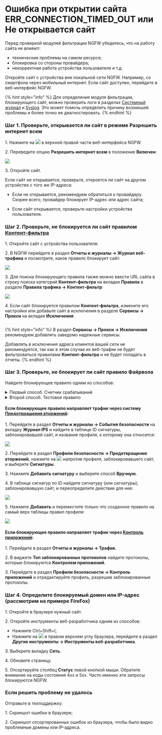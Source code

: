 # Ошибка при открытии сайта ERR\_CONNECTION\_TIMED\_OUT или Не открывается сайт

Перед проверкой модулей фильтрации NGFW убедитесь, что на работу сайта не влияют:
* технические проблемы на самом ресурсе;
* блокировка со стороны провайдера;
* некорректная работа устройства пользователя и т.д.

Откройте сайт с устройства вне локальной сети NGFW. Например, со смартфона через мобильный интернет. Если сайт доступен, перейдите в веб-интерфейс NGFW.

{% hint style="info" %}
Для определения модуля фильтрации, блокирующего сайт, можно проверить логи в разделах [Системный журнал](/settings/reports/logs.md) и [Syslog](/settings/reports/syslog.md). Это может помочь определить причину возникшей проблемы и более точно ее диагностировать.
{% endhint %}

### Шаг 1. Проверьте, открывается ли сайт в режиме **Разрешить интернет всем**

1\. Нажмите на ![](/.gitbook/assets/icon-help.png) в верхней правой части веб-интерфейса NGFW.

2\. Переведите опцию **Разрешить интернет всем** в положение **Включен**:

![](/.gitbook/assets/not-open.gif)

3\. Откройте сайт.

Если сайт не открывается, проверьте, откроется ли сайт на другом устройстве с того же IP-адреса:

* Если не открывается, рекомендуем обратиться к провайдеру. Скорее всего, провайдер блокирует IP-адрес или адрес сайта;

* Если сайт открывается, проверьте настройки устройства пользователя.

### Шаг 2. Проверьте, не блокируется ли сайт правилом [Контент-фильтра](/settings/access-rules/content-filter/)

1\. Откройте сайт с устройства пользователя.

2\. В NGFW перейдите в раздел **Отчеты и журналы -> Журнал веб-трафика** и посмотрите, какое правило блокирует сайт:

![](/.gitbook/assets/web-logs.png)

3\. Для поиска блокирующего правила также можно ввести URL сайта в строку поиска категорий **Контент-фильтра** на вкладке **Правила** в разделе **Правила трафика -> Контент-фильтр**:

![](/.gitbook/assets/content-filter3.gif)

4\. Если сайт блокируется правилом **Контент-фильтра**, измените его настройки или добавьте сайт в исключения в разделе **Сервисы -> Прокси** на вкладке **Исключения**:

<img src="/.gitbook/assets/exclusions1.png" alt="" data-size="original">

{% hint style="info" %}
В раздел **Сервисы -> Прокси -> Исключения** рекомендуем добавлять заведомо надежные сервисы.

Добавлять в исключения адреса клиентов вашей сети не рекомендуется, так как в этом случае их веб-трафик не будет фильтроваться правилами **Контент-фильтра** и не будет попадать в отчеты.
{% endhint %}

### Шаг 3. Проверьте, не блокирует ли сайт правило **Файрвола**

Найдите блокирующее правило одним из способов:

<details>
<summary>Первый способ. Счетчик срабатываний</summary> 

1\. Перейдите в раздел **Правила трафика -> Файрвол -> FORWARD**.

2\. Нажмите на **Отображение** и включите **Счетчик срабатываний**:

![](/.gitbook/assets/firewall6.png)

3\. Откройте сайт с устройства пользователя. 

4\. Найдите в таблице FORWARD правило с заметным увеличением количества срабатываний.

</details>

<details>
<summary>Второй способ. Тестовое правило</summary> 

1\. Перейдите в раздел **Правила трафика -> Файрвол -> FORWARD**.

2\. Создайте тестовое правило, разрешающее любой трафик:

![](/.gitbook/assets/firewall11.png)

3\. Правило добавится в конец таблицы. Поместите созданное правило на одну позицию вверх, нажав на кнопку ![](/.gitbook/assets/icon-arrow-up.png).

4\. Откройте сайт с устройства пользователя.

5\. Если сайт не открывается, поднимите тестовое правило на позицию выше и повторно откройте сайт с устройства пользователя. Повторяйте эти действия до тех пор, пока сайт не откроется.

6\. Если сайт открывается, блокирующее правило расположено ниже тестового.

</details>

#### Если блокирующее правило направляет трафик через систему [Предотвращения вторжений](/settings/access-rules/ips/README.md):

1\. Перейдите в раздел **Отчеты и журналы -> События безопасности** на вкладку **Журнал IPS** и найдите в таблице ID сигнатуры, заблокировавшей сайт, и название профиля, к которому она относится:

![](/.gitbook/assets/ips1.png)

2\. Перейдите в раздел **Профили безопасности -> Предотвращение вторжений**, нажмите на ![](/.gitbook/assets/icon-edit.png) напротив профиля, заблокировавшего сайт, и выберите **Сигнатуры**.

3\. Нажмите **Добавить сигнатуру** и выберите способ **Вручную**.

4\. В таблице сигнатур по ID найдите сигнатуру (или сигнатуры), заблокировавшую сайт, и переопределите действие для нее:

![](/.gitbook/assets/ips2.png)

5\. Нажмите **Добавить** и переместите только что созданное правило на самый верх таблицы правил профиля:

![](/.gitbook/assets/ips3.png)

#### Если блокирующее правило направляет трафик через [Контроль приложений](/settings/security-profiles/application-control/README.md):

1\. Перейдите в раздел **Отчеты и журналы -> Трафик**.

2\. В виджете **Топ заблокированных протоколов** найдите протоколы, которые блокируются **Контролем приложений**.

3\. Перейдите в раздел **Профили безопасности -> Контроль приложений** и отредактируйте профиль, разрешив заблокированные протоколы.

### Шаг 4. Определите блокируемый домен или IP-адрес (рассмотрим на примере FireFox)

1\. Откройте в браузере нужный сайт.

2\. Откройте инструменты веб-разработчика одним из способов:

* Нажмите Ctrl+Shift+I;
* Нажмите на ![](/.gitbook/assets/icon-strips.png) в правом верхнем углу браузера, перейдите в раздел **Другие инструменты -> Инструменты веб-разработчика**.

3\. Выберите вкладку **Сеть**.

4\. Обновите страницу.

5\. Отсортируйте столбец **Статус** левой кнопкой мыши. Обратите внимание на коды состояния 4xx и 5хх. Часто именно эти запросы блокируются NGFW.

### Если решить проблему не удалось

Отправьте в техподдержку:

1\. Скриншот ошибки в браузере;

2\. Скриншот отсортированных ошибок из браузера, чтобы было видно проблемные домены или IP-адреса.
